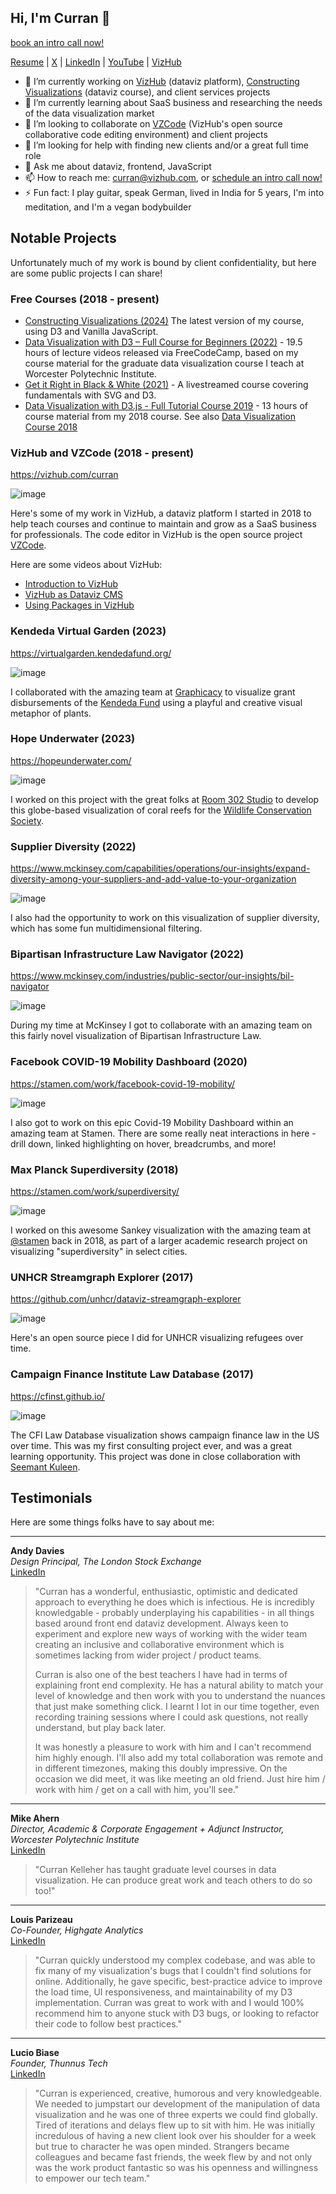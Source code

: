 ##  Hi, I'm Curran 👋
[book an intro call now!](https://calendly.com/curran-kelleher/casual)

[Resume](https://curran.github.io/portfolio/Resume.pdf) | [X](https://x.com/currankelleher) | [LinkedIn](https://www.linkedin.com/in/currankelleher/) | [YouTube](https://www.youtube.com/@currankelleher) | [VizHub](https://vizhub.com/curran)

- 🔭 I’m currently working on [VizHub](https://vizhub.com/) (dataviz platform), [Constructing Visualizations](https://www.youtube.com/watch?v=bZhWCO-bDek&list=PL9yYRbwpkykthTFJl9vYr_C0FCjRIn_7G) (dataviz course), and client services projects
- 🌱 I’m currently learning about SaaS business and researching the needs of the data visualization market
- 👯 I’m looking to collaborate on [VZCode](https://github.com/vizhub-core/vzcode) (VizHub's open source collaborative code editing environment) and client projects
- 🤔 I’m looking for help with finding new clients and/or a great full time role
- 💬 Ask me about dataviz, frontend, JavaScript
- 📫 How to reach me: curran@vizhub.com, or [schedule an intro call now!](https://calendly.com/curran-kelleher/casual)
- ⚡ Fun fact: I play guitar, speak German, lived in India for 5 years, I'm into meditation, and I'm a vegan bodybuilder

## Notable Projects

Unfortunately much of my work is bound by client confidentiality, but here are some public projects I can share!

### Free Courses (2018 - present)

 * [Constructing Visualizations (2024)](https://www.youtube.com/watch?v=bZhWCO-bDek&list=PL9yYRbwpkykthTFJl9vYr_C0FCjRIn_7G) The latest version of my course, using D3 and Vanilla JavaScript.
 * [Data Visualization with D3 – Full Course for Beginners (2022)](https://www.youtube.com/watch?v=xkBheRZTkaw) - 19.5 hours of lecture videos released via FreeCodeCamp, based on my course material for the graduate data visualization course I teach at Worcester Polytechnic Institute.
 * [Get it Right in Black & White (2021)](https://vizhub.com/forum/t/get-it-right-in-black-white-index/110) - A livestreamed course covering fundamentals with SVG and D3.
 * [Data Visualization with D3.js - Full Tutorial Course 2019](https://www.youtube.com/watch?v=_8V5o2UHG0E) - 13 hours of course material from my 2018 course. See also [Data Visualization Course 2018](https://www.youtube.com/watch?v=_8V5o2UHG0E)

### VizHub and VZCode (2018 - present)

https://vizhub.com/curran

![image](https://github.com/curran/curran/assets/68416/8bb6f5d1-7f51-46d0-ae5e-cc8d12a924a7)

Here's some of my work in VizHub, a dataviz platform I started in 2018 to help teach courses and continue to maintain and grow as a SaaS business for professionals. The code editor in VizHub is the open source project [VZCode](https://github.com/vizhub-core/vzcode).

Here are some videos about VizHub:

 * [Introduction to VizHub](https://www.youtube.com/watch?v=mOe5KL7t6VU&t=2s)
 * [VizHub as Dataviz CMS](https://www.youtube.com/watch?v=mYTjcbfkdvk)
 * [Using Packages in VizHub](https://www.youtube.com/watch?v=eKk2fEmRR_s)

### Kendeda Virtual Garden (2023)

https://virtualgarden.kendedafund.org/

![image](https://github.com/curran/curran/assets/68416/2e7a19a7-35ec-4906-a045-8ec9ebf49a25)

I collaborated with the amazing team at [Graphicacy](https://graphicacy.com/) to visualize grant disbursements of the [Kendeda Fund](https://kendedafund.org/) using a playful and creative visual metaphor of plants.

### Hope Underwater (2023)

https://hopeunderwater.com/

![image](https://github.com/curran/curran/assets/68416/a1ac505c-0599-4874-8177-e95bef0ea79b)

I worked on this project with the great folks at [Room 302 Studio](https://room302.studio/) to develop this globe-based visualization of coral reefs for the [Wildlife Conservation Society](https://www.wcs.org/).

### Supplier Diversity (2022)

https://www.mckinsey.com/capabilities/operations/our-insights/expand-diversity-among-your-suppliers-and-add-value-to-your-organization

![image](https://github.com/curran/curran/assets/68416/12572239-87e4-4c7b-afff-5c2e9d49ee11)

I also had the opportunity to work on this visualization of supplier diversity, which has some fun multidimensional filtering.

### Bipartisan Infrastructure Law Navigator (2022)

https://www.mckinsey.com/industries/public-sector/our-insights/bil-navigator

![image](https://github.com/curran/curran/assets/68416/c182f9a9-786b-4495-919d-171ff7ea3b4f)

During my time at McKinsey I got to collaborate with an amazing team on this fairly novel visualization of Bipartisan Infrastructure Law.

### Facebook COVID-19 Mobility Dashboard (2020)

https://stamen.com/work/facebook-covid-19-mobility/

![image](https://github.com/curran/curran/assets/68416/6b7ea54e-ac85-4813-8f86-a73398af6815)

I also got to work on this epic Covid-19 Mobility Dashboard within an amazing team at Stamen. There are some really neat interactions in here - drill down, linked highlighting on hover, breadcrumbs, and more!

### Max Planck Superdiversity (2018)

https://stamen.com/work/superdiversity/

![image](https://github.com/curran/curran/assets/68416/283e9025-d18f-4c9b-80bf-3b6e054dadd2)

I worked on this awesome Sankey visualization with the amazing team at 
[@stamen](https://x.com/stamen)
 back in 2018, as part of a larger academic research project on visualizing "superdiversity" in select cities.

### UNHCR Streamgraph Explorer (2017)

https://github.com/unhcr/dataviz-streamgraph-explorer

![image](https://github.com/curran/curran/assets/68416/c190ceb5-979d-4522-9232-c2ad108a98eb)

Here's an open source piece I did for UNHCR visualizing refugees over time.

### Campaign Finance Institute Law Database (2017)

https://cfinst.github.io/

![image](https://github.com/curran/curran/assets/68416/6158d6f9-69ca-47c4-bf5d-c3705904d92f)

The CFI Law Database visualization shows campaign finance law in the US over time. This was my first consulting project ever, and was a great learning opportunity. This project was done in close collaboration with [Seemant Kuleen](https://seemantk.com/).

## Testimonials

Here are some things folks have to say about me:

---

<!-- ![Andy Davies](https://via.placeholder.com/150) -->
**Andy Davies**  
*Design Principal, The London Stock Exchange*  
[LinkedIn](https://www.linkedin.com/in/adsevenfour/)

> "Curran has a wonderful, enthusiastic, optimistic and dedicated approach to everything he does which is infectious. He is incredibly knowledgable - probably underplaying his capabilities - in all things based around front end dataviz development. Always keen to experiment and explore new ways of working with the wider team creating an inclusive and collaborative environment which is sometimes lacking from wider project / product teams.
>
> Curran is also one of the best teachers I have had in terms of explaining front end complexity. He has a natural ability to match your level of knowledge and then work with you to understand the nuances that just make something click. I learnt I lot in our time together, even recording training sessions where I could ask questions, not really understand, but play back later.
> 
> It was honestly a pleasure to work with him and I can't recommend him highly enough. I'll also add my total collaboration was remote and in different timezones, making this doubly impressive. On the occasion we did meet, it was like meeting an old friend.
> Just hire him / work with him / get on a call with him, you'll see."

---

<!-- ![Mike Ahern](https://via.placeholder.com/150) -->
**Mike Ahern**  
*Director, Academic & Corporate Engagement + Adjunct Instructor, Worcester Polytechnic Institute*  
[LinkedIn](https://www.linkedin.com/in/michael-ahern-85951a56/)

> "Curran Kelleher has taught graduate level courses in data visualization. He can produce great work and teach others to do so too!"

---

<!-- ![Louis Parizeau](https://via.placeholder.com/150) -->
**Louis Parizeau**  
*Co-Founder, Highgate Analytics*  
[LinkedIn](https://www.linkedin.com/in/louis-parizeau-6b0510156/)

> "Curran quickly understood my complex codebase, and was able to fix many of my visualization's bugs that I couldn't find solutions for online. Additionally, he gave specific, best-practice advice to improve the load time, UI responsiveness, and maintainability of my D3 implementation. Curran was great to work with and I would 100% recommend him to anyone stuck with D3 bugs, or looking to refactor their code to follow best practices."

---

<!-- ![Lucio Biase](https://via.placeholder.com/150) -->
**Lucio Biase**  
*Founder, Thunnus Tech*  
[LinkedIn](https://www.linkedin.com/in/lucio-biase/)

> "Curran is experienced, creative, humorous and very knowledgeable. We needed to jumpstart our development of the manipulation of data visualization and he was one of three experts we could find globally. Tired of iterations and delays flew up to sit with him. He was initially incredulous of having a new client look over his shoulder for a week but true to character he was open minded. Strangers became colleagues and became fast friends, the week flew by and not only was the work product fantastic so was his openness and willingness to empower our tech team."
